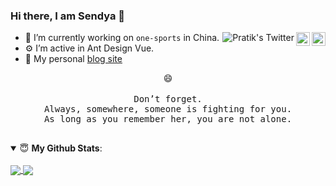 ### Hi there, I am Sendya 👋

<a href="https://t.me/Tookochan" title="Sendya's Telegram" target="_blank" rel="nofollow"><img align="right" alt="Sendya Telegram" width="22px" src="https://cdn.jsdelivr.net/npm/simple-icons@v3/icons/telegram.svg" /></a><a href="https://sendya.me/" title="Sendya's Blog" target="_blank" rel="nofollow"><img align="right" alt="Sendya's Blog" width="22px" src="https://cdn.jsdelivr.net/npm/simple-icons@v3/icons/micro-dot-blog.svg" /></a>
<img align="right" alt="Pratik's Twitter" src="https://visitor-badge.glitch.me/badge?page_id=sendya" />


- 🔭 I’m currently working on `one-sports` in China.
- ⚙️ I’m active in Ant Design Vue.
- 👋 My personal [blog site](https://sendya.me/)

<p align="center">
 😄
<br/>
<br/>
<samp>
 Don’t forget.<br>
Always, somewhere, someone is fighting for you.<br/>
As long as you remember her, you are not alone.<br/><br/>
 </samp>
</p>

<details open>
 <summary> 😇 <b>My Github Stats</b>: </summary>
 <br/>
 <a href="https://github.com/anuraghazra/github-readme-stats" title="Sendya's Github Stars">
  <img align="center" src="https://github-readme-stats.vercel.app/api?username=sendya&count_private=true&hide=issues&line_height=24" />
 </a>
 <a href="https://github.com/anuraghazra/github-readme-stats" title="Tops Language">
  <img align="center" src="https://github-readme-stats.vercel.app/api/top-langs/?username=sendya&layout=compact" />
 </a>
</details>

<!--
**sendya/sendya** is a ✨ _special_ ✨ repository because its `README.md` (this file) appears on your GitHub profile.

Here are some ideas to get you started:

- 🔭 I’m currently working on ...
- 🌱 I’m currently learning ...
- 👯 I’m looking to collaborate on ...
- 🤔 I’m looking for help with ...
- 💬 Ask me about ...
- 📫 How to reach me: ...
- 😄 Pronouns: ...
- ⚡ Fun fact: ...
-->
